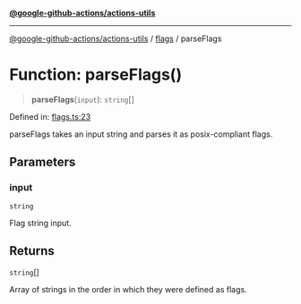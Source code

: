 [**@google-github-actions/actions-utils**](../../README.md)

***

[@google-github-actions/actions-utils](../../modules.md) / [flags](../README.md) / parseFlags

# Function: parseFlags()

> **parseFlags**(`input`): `string`[]

Defined in: [flags.ts:23](https://github.com/google-github-actions/actions-utils/blob/main/src/flags.ts#L23)

parseFlags takes an input string and parses it as posix-compliant flags.

## Parameters

### input

`string`

Flag string input.

## Returns

`string`[]

Array of strings in the order in which they were defined as flags.
